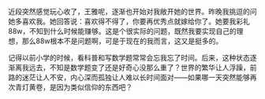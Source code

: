 近段突然感觉玩心收了，王雅呢，逐渐也开始对我敞开她的世界。昨晚我挑逗的问她多喜欢我。她回答说：喜欢得不得了，你要再优秀点就嫁给你了。她要我彩礼88w，不知到什么时候能赚够。这是个很实际的问题，既然我要实现自己的理想，那么88w根本不是问题啊，可是于现在的我而言，这又是挺多的。

记得以前小学的时候，看科普和写数学题常常会忘我忘了时间。后来，这种状态逐渐离我远去，不知是数学题变了还是好奇心没那么重了？世界的繁华让人浮躁，前路的迷茫让人不安，内心深而孤独让人难以长时间面对——如果哪一天突然能够再次青灯黄卷，是因为类似信仰的东西吧？